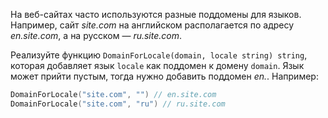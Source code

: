 На веб-сайтах часто используются разные поддомены для языков. Например, сайт *site.com* на английском располагается по адресу *en.site.com*, а на русском — *ru.site.com*.

Реализуйте функцию `DomainForLocale(domain, locale string) string`, которая добавляет язык `locale` как поддомен к домену `domain`. Язык может прийти пустым, тогда нужно добавить поддомен *en.*. Например:

```go
DomainForLocale("site.com", "") // en.site.com
DomainForLocale("site.com", "ru") // ru.site.com
```
